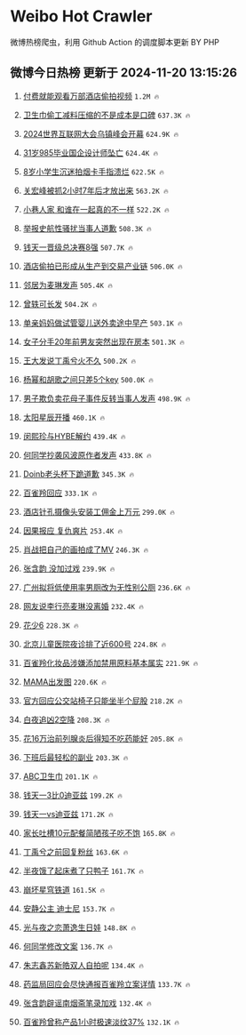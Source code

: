 # Weibo Hot Crawler 



微博热榜爬虫，利用 Github Action 的调度脚本更新 BY PHP 


## 微博今日热榜 更新于 2024-11-20 13:15:26 
1. [付费就能观看万部酒店偷拍视频](https://s.weibo.com/weibo?q=%23%E4%BB%98%E8%B4%B9%E5%B0%B1%E8%83%BD%E8%A7%82%E7%9C%8B%E4%B8%87%E9%83%A8%E9%85%92%E5%BA%97%E5%81%B7%E6%8B%8D%E8%A7%86%E9%A2%91%23&t=31&band_rank=1&Refer=top) `1.2M 🔥` 

1. [卫生巾偷工减料压缩的不是成本是口碑](https://s.weibo.com/weibo?q=%23%E5%8D%AB%E7%94%9F%E5%B7%BE%E5%81%B7%E5%B7%A5%E5%87%8F%E6%96%99%E5%8E%8B%E7%BC%A9%E7%9A%84%E4%B8%8D%E6%98%AF%E6%88%90%E6%9C%AC%E6%98%AF%E5%8F%A3%E7%A2%91%23&t=31&band_rank=2&Refer=top) `637.3K 🔥` 

1. [2024世界互联网大会乌镇峰会开幕](https://s.weibo.com/weibo?q=%232024%E4%B8%96%E7%95%8C%E4%BA%92%E8%81%94%E7%BD%91%E5%A4%A7%E4%BC%9A%E4%B9%8C%E9%95%87%E5%B3%B0%E4%BC%9A%E5%BC%80%E5%B9%95%23&t=31&band_rank=3&Refer=top) `624.9K 🔥` 

1. [31岁985毕业国企设计师坠亡](https://s.weibo.com/weibo?q=%2331%E5%B2%81985%E6%AF%95%E4%B8%9A%E5%9B%BD%E4%BC%81%E8%AE%BE%E8%AE%A1%E5%B8%88%E5%9D%A0%E4%BA%A1%23&t=31&band_rank=4&Refer=top) `624.4K 🔥` 

1. [8岁小学生沉迷拍烟卡手指溃烂](https://s.weibo.com/weibo?q=%238%E5%B2%81%E5%B0%8F%E5%AD%A6%E7%94%9F%E6%B2%89%E8%BF%B7%E6%8B%8D%E7%83%9F%E5%8D%A1%E6%89%8B%E6%8C%87%E6%BA%83%E7%83%82%23&t=31&band_rank=5&Refer=top) `622.5K 🔥` 

1. [关宏峰被抓2小时7年后才放出来](https://s.weibo.com/weibo?q=%E5%85%B3%E5%AE%8F%E5%B3%B0%E8%A2%AB%E6%8A%932%E5%B0%8F%E6%97%B67%E5%B9%B4%E5%90%8E%E6%89%8D%E6%94%BE%E5%87%BA%E6%9D%A5&t=31&band_rank=6&Refer=top) `563.2K 🔥` 

1. [小巷人家 和谁在一起真的不一样](https://s.weibo.com/weibo?q=%E5%B0%8F%E5%B7%B7%E4%BA%BA%E5%AE%B6%20%E5%92%8C%E8%B0%81%E5%9C%A8%E4%B8%80%E8%B5%B7%E7%9C%9F%E7%9A%84%E4%B8%8D%E4%B8%80%E6%A0%B7&t=31&band_rank=7&Refer=top) `522.2K 🔥` 

1. [举报史航性骚扰当事人道歉](https://s.weibo.com/weibo?q=%23%E4%B8%BE%E6%8A%A5%E5%8F%B2%E8%88%AA%E6%80%A7%E9%AA%9A%E6%89%B0%E5%BD%93%E4%BA%8B%E4%BA%BA%E9%81%93%E6%AD%89%23&t=31&band_rank=8&Refer=top) `508.3K 🔥` 

1. [钱天一晋级总决赛8强](https://s.weibo.com/weibo?q=%23%E9%92%B1%E5%A4%A9%E4%B8%80%E6%99%8B%E7%BA%A7%E6%80%BB%E5%86%B3%E8%B5%9B8%E5%BC%BA%23&t=31&band_rank=9&Refer=top) `507.7K 🔥` 

1. [酒店偷拍已形成从生产到交易产业链](https://s.weibo.com/weibo?q=%23%E9%85%92%E5%BA%97%E5%81%B7%E6%8B%8D%E5%B7%B2%E5%BD%A2%E6%88%90%E4%BB%8E%E7%94%9F%E4%BA%A7%E5%88%B0%E4%BA%A4%E6%98%93%E4%BA%A7%E4%B8%9A%E9%93%BE%23&t=31&band_rank=10&Refer=top) `506.0K 🔥` 

1. [邻居为麦琳发声](https://s.weibo.com/weibo?q=%23%E9%82%BB%E5%B1%85%E4%B8%BA%E9%BA%A6%E7%90%B3%E5%8F%91%E5%A3%B0%23&t=31&band_rank=11&Refer=top) `505.4K 🔥` 

1. [曾轶可长发](https://s.weibo.com/weibo?q=%E6%9B%BE%E8%BD%B6%E5%8F%AF%E9%95%BF%E5%8F%91&t=31&band_rank=12&Refer=top) `504.2K 🔥` 

1. [单亲妈妈做试管婴儿送外卖途中早产](https://s.weibo.com/weibo?q=%23%E5%8D%95%E4%BA%B2%E5%A6%88%E5%A6%88%E5%81%9A%E8%AF%95%E7%AE%A1%E5%A9%B4%E5%84%BF%E9%80%81%E5%A4%96%E5%8D%96%E9%80%94%E4%B8%AD%E6%97%A9%E4%BA%A7%23&t=31&band_rank=13&Refer=top) `503.1K 🔥` 

1. [女子分手20年前男友突然出现在房本](https://s.weibo.com/weibo?q=%23%E5%A5%B3%E5%AD%90%E5%88%86%E6%89%8B20%E5%B9%B4%E5%89%8D%E7%94%B7%E5%8F%8B%E7%AA%81%E7%84%B6%E5%87%BA%E7%8E%B0%E5%9C%A8%E6%88%BF%E6%9C%AC%23&t=31&band_rank=14&Refer=top) `501.3K 🔥` 

1. [王大发说丁禹兮火不久](https://s.weibo.com/weibo?q=%23%E7%8E%8B%E5%A4%A7%E5%8F%91%E8%AF%B4%E4%B8%81%E7%A6%B9%E5%85%AE%E7%81%AB%E4%B8%8D%E4%B9%85%23&t=31&band_rank=15&Refer=top) `500.2K 🔥` 

1. [杨幂和胡歌之间只差5个key](https://s.weibo.com/weibo?q=%23%E6%9D%A8%E5%B9%82%E5%92%8C%E8%83%A1%E6%AD%8C%E4%B9%8B%E9%97%B4%E5%8F%AA%E5%B7%AE5%E4%B8%AAkey%23&t=31&band_rank=16&Refer=top) `500.0K 🔥` 

1. [男子欺负卖花母子事件反转当事人发声](https://s.weibo.com/weibo?q=%23%E7%94%B7%E5%AD%90%E6%AC%BA%E8%B4%9F%E5%8D%96%E8%8A%B1%E6%AF%8D%E5%AD%90%E4%BA%8B%E4%BB%B6%E5%8F%8D%E8%BD%AC%E5%BD%93%E4%BA%8B%E4%BA%BA%E5%8F%91%E5%A3%B0%23&t=31&band_rank=17&Refer=top) `498.9K 🔥` 

1. [太阳星辰开播](https://s.weibo.com/weibo?q=%23%E5%A4%AA%E9%98%B3%E6%98%9F%E8%BE%B0%E5%BC%80%E6%92%AD%23&t=31&band_rank=18&Refer=top) `460.1K 🔥` 

1. [闵熙珍与HYBE解约](https://s.weibo.com/weibo?q=%23%E9%97%B5%E7%86%99%E7%8F%8D%E4%B8%8EHYBE%E8%A7%A3%E7%BA%A6%23&t=31&band_rank=19&Refer=top) `439.4K 🔥` 

1. [何同学抄袭风波原作者发声](https://s.weibo.com/weibo?q=%23%E4%BD%95%E5%90%8C%E5%AD%A6%E6%8A%84%E8%A2%AD%E9%A3%8E%E6%B3%A2%E5%8E%9F%E4%BD%9C%E8%80%85%E5%8F%91%E5%A3%B0%23&t=31&band_rank=20&Refer=top) `433.8K 🔥` 

1. [Doinb老头杯下跪道歉](https://s.weibo.com/weibo?q=%23Doinb%E8%80%81%E5%A4%B4%E6%9D%AF%E4%B8%8B%E8%B7%AA%E9%81%93%E6%AD%89%23&t=31&band_rank=21&Refer=top) `345.3K 🔥` 

1. [百雀羚回应](https://s.weibo.com/weibo?q=%23%E7%99%BE%E9%9B%80%E7%BE%9A%E5%9B%9E%E5%BA%94%23&t=31&band_rank=22&Refer=top) `333.1K 🔥` 

1. [酒店针孔摄像头安装工佣金上万元](https://s.weibo.com/weibo?q=%23%E9%85%92%E5%BA%97%E9%92%88%E5%AD%94%E6%91%84%E5%83%8F%E5%A4%B4%E5%AE%89%E8%A3%85%E5%B7%A5%E4%BD%A3%E9%87%91%E4%B8%8A%E4%B8%87%E5%85%83%23&t=31&band_rank=23&Refer=top) `299.0K 🔥` 

1. [因果报应 复仇爽片](https://s.weibo.com/weibo?q=%E5%9B%A0%E6%9E%9C%E6%8A%A5%E5%BA%94%20%E5%A4%8D%E4%BB%87%E7%88%BD%E7%89%87&t=31&band_rank=24&Refer=top) `253.4K 🔥` 

1. [肖战把自己的画拍成了MV](https://s.weibo.com/weibo?q=%23%E8%82%96%E6%88%98%E6%8A%8A%E8%87%AA%E5%B7%B1%E7%9A%84%E7%94%BB%E6%8B%8D%E6%88%90%E4%BA%86MV%23&t=31&band_rank=25&Refer=top) `246.3K 🔥` 

1. [张含韵 没加过戏](https://s.weibo.com/weibo?q=%E5%BC%A0%E5%90%AB%E9%9F%B5%20%E6%B2%A1%E5%8A%A0%E8%BF%87%E6%88%8F&t=31&band_rank=26&Refer=top) `239.9K 🔥` 

1. [广州拟将低使用率男厕改为无性别公厕](https://s.weibo.com/weibo?q=%23%E5%B9%BF%E5%B7%9E%E6%8B%9F%E5%B0%86%E4%BD%8E%E4%BD%BF%E7%94%A8%E7%8E%87%E7%94%B7%E5%8E%95%E6%94%B9%E4%B8%BA%E6%97%A0%E6%80%A7%E5%88%AB%E5%85%AC%E5%8E%95%23&t=31&band_rank=27&Refer=top) `236.6K 🔥` 

1. [网友说李行亮麦琳没离婚](https://s.weibo.com/weibo?q=%23%E7%BD%91%E5%8F%8B%E8%AF%B4%E6%9D%8E%E8%A1%8C%E4%BA%AE%E9%BA%A6%E7%90%B3%E6%B2%A1%E7%A6%BB%E5%A9%9A%23&t=31&band_rank=28&Refer=top) `232.4K 🔥` 

1. [花少6](https://s.weibo.com/weibo?q=%E8%8A%B1%E5%B0%916&t=31&band_rank=29&Refer=top) `228.3K 🔥` 

1. [北京儿童医院夜诊排了近600号](https://s.weibo.com/weibo?q=%23%E5%8C%97%E4%BA%AC%E5%84%BF%E7%AB%A5%E5%8C%BB%E9%99%A2%E5%A4%9C%E8%AF%8A%E6%8E%92%E4%BA%86%E8%BF%91600%E5%8F%B7%23&t=31&band_rank=30&Refer=top) `224.8K 🔥` 

1. [百雀羚化妆品涉嫌添加禁用原料基本属实](https://s.weibo.com/weibo?q=%23%E7%99%BE%E9%9B%80%E7%BE%9A%E5%8C%96%E5%A6%86%E5%93%81%E6%B6%89%E5%AB%8C%E6%B7%BB%E5%8A%A0%E7%A6%81%E7%94%A8%E5%8E%9F%E6%96%99%E5%9F%BA%E6%9C%AC%E5%B1%9E%E5%AE%9E%23&t=31&band_rank=31&Refer=top) `221.9K 🔥` 

1. [MAMA出发图](https://s.weibo.com/weibo?q=%23MAMA%E5%87%BA%E5%8F%91%E5%9B%BE%23&t=31&band_rank=32&Refer=top) `220.6K 🔥` 

1. [官方回应公交站椅子只能坐半个屁股](https://s.weibo.com/weibo?q=%23%E5%AE%98%E6%96%B9%E5%9B%9E%E5%BA%94%E5%85%AC%E4%BA%A4%E7%AB%99%E6%A4%85%E5%AD%90%E5%8F%AA%E8%83%BD%E5%9D%90%E5%8D%8A%E4%B8%AA%E5%B1%81%E8%82%A1%23&t=31&band_rank=33&Refer=top) `218.2K 🔥` 

1. [白夜追凶2空降](https://s.weibo.com/weibo?q=%E7%99%BD%E5%A4%9C%E8%BF%BD%E5%87%B62%E7%A9%BA%E9%99%8D&t=31&band_rank=34&Refer=top) `208.3K 🔥` 

1. [花16万治前列腺炎后得知不吃药能好](https://s.weibo.com/weibo?q=%23%E8%8A%B116%E4%B8%87%E6%B2%BB%E5%89%8D%E5%88%97%E8%85%BA%E7%82%8E%E5%90%8E%E5%BE%97%E7%9F%A5%E4%B8%8D%E5%90%83%E8%8D%AF%E8%83%BD%E5%A5%BD%23&t=31&band_rank=35&Refer=top) `205.8K 🔥` 

1. [下班后最轻松的副业](https://s.weibo.com/weibo?q=%E4%B8%8B%E7%8F%AD%E5%90%8E%E6%9C%80%E8%BD%BB%E6%9D%BE%E7%9A%84%E5%89%AF%E4%B8%9A&t=31&band_rank=36&Refer=top) `203.3K 🔥` 

1. [ABC卫生巾](https://s.weibo.com/weibo?q=%23ABC%E5%8D%AB%E7%94%9F%E5%B7%BE%23&t=31&band_rank=37&Refer=top) `201.1K 🔥` 

1. [钱天一3比0迪亚兹](https://s.weibo.com/weibo?q=%23%E9%92%B1%E5%A4%A9%E4%B8%803%E6%AF%940%E8%BF%AA%E4%BA%9A%E5%85%B9%23&t=31&band_rank=38&Refer=top) `199.2K 🔥` 

1. [钱天一vs迪亚兹](https://s.weibo.com/weibo?q=%23%E9%92%B1%E5%A4%A9%E4%B8%80vs%E8%BF%AA%E4%BA%9A%E5%85%B9%23&t=31&band_rank=39&Refer=top) `171.2K 🔥` 

1. [家长吐槽10元配餐简陋孩子吃不饱](https://s.weibo.com/weibo?q=%23%E5%AE%B6%E9%95%BF%E5%90%90%E6%A7%BD10%E5%85%83%E9%85%8D%E9%A4%90%E7%AE%80%E9%99%8B%E5%AD%A9%E5%AD%90%E5%90%83%E4%B8%8D%E9%A5%B1%23&t=31&band_rank=40&Refer=top) `165.8K 🔥` 

1. [丁禹兮之前回复粉丝](https://s.weibo.com/weibo?q=%23%E4%B8%81%E7%A6%B9%E5%85%AE%E4%B9%8B%E5%89%8D%E5%9B%9E%E5%A4%8D%E7%B2%89%E4%B8%9D%23&t=31&band_rank=41&Refer=top) `163.6K 🔥` 

1. [半夜饿了起床煮了只鸭子](https://s.weibo.com/weibo?q=%E5%8D%8A%E5%A4%9C%E9%A5%BF%E4%BA%86%E8%B5%B7%E5%BA%8A%E7%85%AE%E4%BA%86%E5%8F%AA%E9%B8%AD%E5%AD%90&t=31&band_rank=42&Refer=top) `161.7K 🔥` 

1. [崩坏星穹铁道](https://s.weibo.com/weibo?q=%23%E5%B4%A9%E5%9D%8F%E6%98%9F%E7%A9%B9%E9%93%81%E9%81%93%23&t=31&band_rank=43&Refer=top) `161.5K 🔥` 

1. [安静公主 迪士尼](https://s.weibo.com/weibo?q=%E5%AE%89%E9%9D%99%E5%85%AC%E4%B8%BB%20%E8%BF%AA%E5%A3%AB%E5%B0%BC&t=31&band_rank=44&Refer=top) `153.7K 🔥` 

1. [光与夜之恋萧逸生日娃](https://s.weibo.com/weibo?q=%E5%85%89%E4%B8%8E%E5%A4%9C%E4%B9%8B%E6%81%8B%E8%90%A7%E9%80%B8%E7%94%9F%E6%97%A5%E5%A8%83&t=31&band_rank=45&Refer=top) `148.8K 🔥` 

1. [何同学修改文案](https://s.weibo.com/weibo?q=%23%E4%BD%95%E5%90%8C%E5%AD%A6%E4%BF%AE%E6%94%B9%E6%96%87%E6%A1%88%23&t=31&band_rank=46&Refer=top) `136.7K 🔥` 

1. [朱志鑫苏新皓双人自拍呢](https://s.weibo.com/weibo?q=%E6%9C%B1%E5%BF%97%E9%91%AB%E8%8B%8F%E6%96%B0%E7%9A%93%E5%8F%8C%E4%BA%BA%E8%87%AA%E6%8B%8D%E5%91%A2&t=31&band_rank=47&Refer=top) `134.4K 🔥` 

1. [药监局回应会尽快通报百雀羚立案详情](https://s.weibo.com/weibo?q=%23%E8%8D%AF%E7%9B%91%E5%B1%80%E5%9B%9E%E5%BA%94%E4%BC%9A%E5%B0%BD%E5%BF%AB%E9%80%9A%E6%8A%A5%E7%99%BE%E9%9B%80%E7%BE%9A%E7%AB%8B%E6%A1%88%E8%AF%A6%E6%83%85%23&t=31&band_rank=48&Refer=top) `133.7K 🔥` 

1. [张含韵辟谣南烟斋笔录加戏](https://s.weibo.com/weibo?q=%23%E5%BC%A0%E5%90%AB%E9%9F%B5%E8%BE%9F%E8%B0%A3%E5%8D%97%E7%83%9F%E6%96%8B%E7%AC%94%E5%BD%95%E5%8A%A0%E6%88%8F%23&t=31&band_rank=49&Refer=top) `132.4K 🔥` 

1. [百雀羚曾称产品1小时极速淡纹37%](https://s.weibo.com/weibo?q=%23%E7%99%BE%E9%9B%80%E7%BE%9A%E6%9B%BE%E7%A7%B0%E4%BA%A7%E5%93%811%E5%B0%8F%E6%97%B6%E6%9E%81%E9%80%9F%E6%B7%A1%E7%BA%B937%25%23&t=31&band_rank=50&Refer=top) `132.1K 🔥` 

